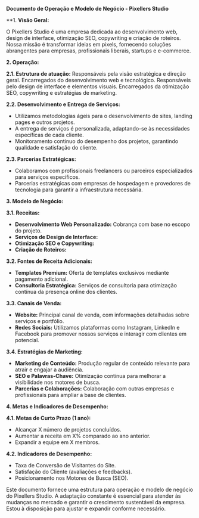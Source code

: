 **Documento de Operação e Modelo de Negócio - Pixellers Studio**

**1. **Visão Geral:**

O Pixellers Studio é uma empresa dedicada ao desenvolvimento web, design de interface, otimização SEO, copywriting e criação de roteiros. Nossa missão é transformar ideias em pixels, fornecendo soluções abrangentes para empresas, profissionais liberais, startups e e-commerce.

**2. Operação:**

**2.1. Estrutura de atuação:**
Responsáveis pela visão estratégica e direção geral.
Encarregados do desenvolvimento web e tecnológico.
Responsáveis pelo design de interface e elementos visuais.
Encarregados da otimização SEO, copywriting e estratégias de marketing.

**2.2. Desenvolvimento e Entrega de Serviços:**
- Utilizamos metodologias ágeis para o desenvolvimento de sites, landing pages e outros projetos.
- A entrega de serviços é personalizada, adaptando-se às necessidades específicas de cada cliente.
- Monitoramento contínuo do desempenho dos projetos, garantindo qualidade e satisfação do cliente.

**2.3. Parcerias Estratégicas:**
- Colaboramos com profissionais freelancers ou parceiros especializados para serviços específicos.
- Parcerias estratégicas com empresas de hospedagem e provedores de tecnologia para garantir a infraestrutura necessária.

**3. Modelo de Negócio:**

**3.1. Receitas:**
- **Desenvolvimento Web Personalizado:** Cobrança com base no escopo do projeto.
- **Serviços de Design de Interface:** 
- **Otimização SEO e Copywriting:** 
- **Criação de Roteiros:** 

**3.2. Fontes de Receita Adicionais:**
- **Templates Premium:** Oferta de templates exclusivos mediante pagamento adicional.
- **Consultoria Estratégica:** Serviços de consultoria para otimização contínua da presença online dos clientes.

**3.3. Canais de Venda:**
- **Website:** Principal canal de venda, com informações detalhadas sobre serviços e portfólio.
- **Redes Sociais:** Utilizamos plataformas como Instagram, LinkedIn e Facebook para promover nossos serviços e interagir com clientes em potencial.

**3.4. Estratégias de Marketing:**
- **Marketing de Conteúdo:** Produção regular de conteúdo relevante para atrair e engajar a audiência.
- **SEO e Palavras-Chave:** Otimização contínua para melhorar a visibilidade nos motores de busca.
- **Parcerias e Colaborações:** Colaboração com outras empresas e profissionais para ampliar a base de clientes.

**4. Metas e Indicadores de Desempenho:**

**4.1. Metas de Curto Prazo (1 ano):**
- Alcançar X número de projetos concluídos.
- Aumentar a receita em X% comparado ao ano anterior.
- Expandir a equipe em X membros.

**4.2. Indicadores de Desempenho:**
- Taxa de Conversão de Visitantes do Site.
- Satisfação do Cliente (avaliações e feedbacks).
- Posicionamento nos Motores de Busca (SEO).

Este documento fornece uma estrutura para operação e modelo de negócio do Pixellers Studio. A adaptação constante é essencial para atender às mudanças no mercado e garantir o crescimento sustentável da empresa. Estou à disposição para ajustar e expandir conforme necessário.